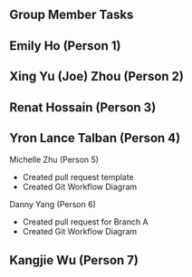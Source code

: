 ## Group Member Tasks

Emily Ho (Person 1)
- 

Xing Yu (Joe) Zhou (Person 2)
- 

Renat Hossain (Person 3)
- 

Yron Lance Talban (Person 4)
- 

Michelle Zhu (Person 5)
- Created pull request template
- Created Git Workflow Diagram

Danny Yang (Person 6)
- Created pull request for Branch A
- Created Git Workflow Diagram

Kangjie Wu (Person 7)
- 
